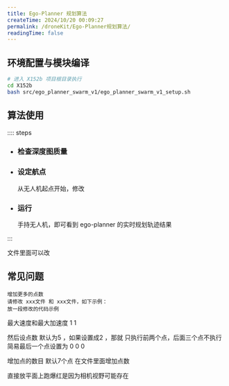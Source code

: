 ```yaml
---
title: Ego-Planner 规划算法
createTime: 2024/10/20 00:09:27
permalink: /droneKit/Ego-Planner规划算法/
readingTime: false
---
```


## 环境配置与模块编译

```bash
# 进入 X152b 项目根目录执行
cd X152b
bash src/ego_planner_swarm_v1/ego_planner_swarm_v1_setup.sh
```

## 算法使用

:::: steps

- ### 检查深度图质量
    
    
- ### 设定航点
    从无人机起点开始，修改

- ### 运行
    手持无人机，即可看到 ego-planner 的实时规划轨迹结果

:::

文件里面可以改

## 常见问题

    增加更多的点数
    请修改 xxx文件 和 xxx文件，如下示例：
    放一段修改的代码示例

最大速度和最大加速度
1
1

然后设点数 默认为5 ，如果设置成2 ，那就 只执行前两个点，后面三个点不执行
简易最后一个点设置为 0 0 0

增加点的数目
默认7个点
在文件里面增加点数

直接放平面上跑爆红是因为相机视野可能存在